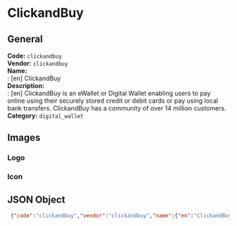 # ClickandBuy 
## General 
**Code:** `clickandbuy`  
**Vendor:** `clickandbuy`  
**Name:**  
:	[en] ClickandBuy  
**Description:**  
: [en] ClickandBuy is an eWallet or Digital Wallet enabling users to pay online using their securely stored credit or debit cards or pay using local bank transfers. ClickandBuy has a community of over 14 million customers.  
**Category:** `digital_wallet`  
## Images 
### Logo 
### Icon 
## JSON Object 
```json
 {"code":"clickandbuy","vendor":"clickandbuy","name":{"en":"ClickandBuy"},"description":{"en":"ClickandBuy is an eWallet or Digital Wallet enabling users to pay online using their securely stored credit or debit cards or pay using local bank transfers. ClickandBuy has a community of over 14 million customers."},"countries":null,"category":"digital_wallet"}```  

